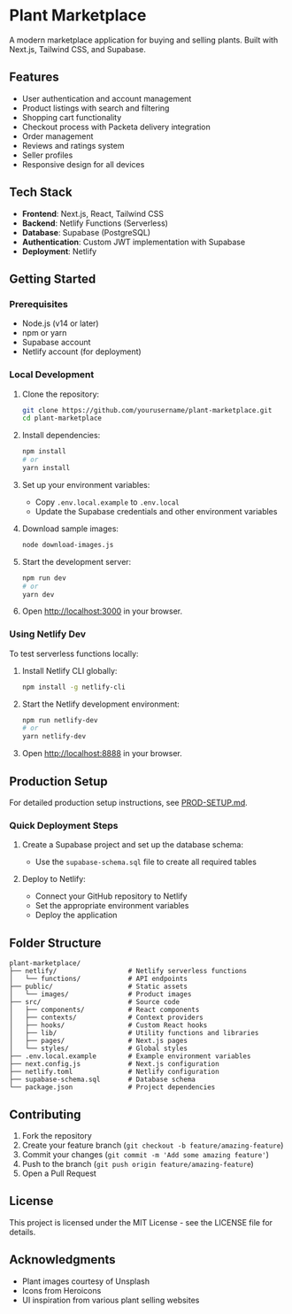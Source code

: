 # Plant Marketplace

A modern marketplace application for buying and selling plants. Built with Next.js, Tailwind CSS, and Supabase.

## Features

- User authentication and account management
- Product listings with search and filtering
- Shopping cart functionality
- Checkout process with Packeta delivery integration
- Order management
- Reviews and ratings system
- Seller profiles
- Responsive design for all devices

## Tech Stack

- **Frontend**: Next.js, React, Tailwind CSS
- **Backend**: Netlify Functions (Serverless)
- **Database**: Supabase (PostgreSQL)
- **Authentication**: Custom JWT implementation with Supabase
- **Deployment**: Netlify

## Getting Started

### Prerequisites

- Node.js (v14 or later)
- npm or yarn
- Supabase account
- Netlify account (for deployment)

### Local Development

1. Clone the repository:
   ```bash
   git clone https://github.com/yourusername/plant-marketplace.git
   cd plant-marketplace
   ```

2. Install dependencies:
   ```bash
   npm install
   # or
   yarn install
   ```

3. Set up your environment variables:
   - Copy `.env.local.example` to `.env.local`
   - Update the Supabase credentials and other environment variables

4. Download sample images:
   ```bash
   node download-images.js
   ```

5. Start the development server:
   ```bash
   npm run dev
   # or
   yarn dev
   ```

6. Open [http://localhost:3000](http://localhost:3000) in your browser.

### Using Netlify Dev

To test serverless functions locally:

1. Install Netlify CLI globally:
   ```bash
   npm install -g netlify-cli
   ```

2. Start the Netlify development environment:
   ```bash
   npm run netlify-dev
   # or 
   yarn netlify-dev
   ```

3. Open [http://localhost:8888](http://localhost:8888) in your browser.

## Production Setup

For detailed production setup instructions, see [PROD-SETUP.md](./PROD-SETUP.md).

### Quick Deployment Steps

1. Create a Supabase project and set up the database schema:
   - Use the `supabase-schema.sql` file to create all required tables

2. Deploy to Netlify:
   - Connect your GitHub repository to Netlify
   - Set the appropriate environment variables
   - Deploy the application

## Folder Structure

```
plant-marketplace/
├── netlify/                  # Netlify serverless functions
│   └── functions/            # API endpoints
├── public/                   # Static assets
│   └── images/               # Product images
├── src/                      # Source code
│   ├── components/           # React components
│   ├── contexts/             # Context providers
│   ├── hooks/                # Custom React hooks
│   ├── lib/                  # Utility functions and libraries
│   ├── pages/                # Next.js pages
│   └── styles/               # Global styles
├── .env.local.example        # Example environment variables
├── next.config.js            # Next.js configuration
├── netlify.toml              # Netlify configuration
├── supabase-schema.sql       # Database schema
└── package.json              # Project dependencies
```

## Contributing

1. Fork the repository
2. Create your feature branch (`git checkout -b feature/amazing-feature`)
3. Commit your changes (`git commit -m 'Add some amazing feature'`)
4. Push to the branch (`git push origin feature/amazing-feature`)
5. Open a Pull Request

## License

This project is licensed under the MIT License - see the LICENSE file for details.

## Acknowledgments

- Plant images courtesy of Unsplash
- Icons from Heroicons
- UI inspiration from various plant selling websites 